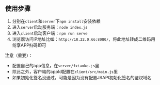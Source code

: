## 使用步骤

1. 分别在`client`和`server`下`npm install`安装依赖
2. 进入`server`启动服务端：`node index.js`
3. 进入`client`启动客户端：`npm run serve`
4. 浏览器访问IP地址比如：`http://10.22.0.66:8080/`，将此地址转成二维码用纷享APP扫码即可

注意（重要）：
+ 配置自己的app信息，在`server/fxiaoke.js`里
+ 除此之外，客户端的appId配置在`client/src/main.js`里
+ 如果初始化签名没通过，可能是因为没有配置JSAPI初始化签名的鉴权域名

